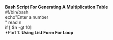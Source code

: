 **Bash Script For Generating A Multiplication Table**<br>
#!/bin/bash<br>
echo"Enter a number<br>"
read n<br>
if [ $n -gt 10] <br>
*Part 1: **Using List Form For Loop**
